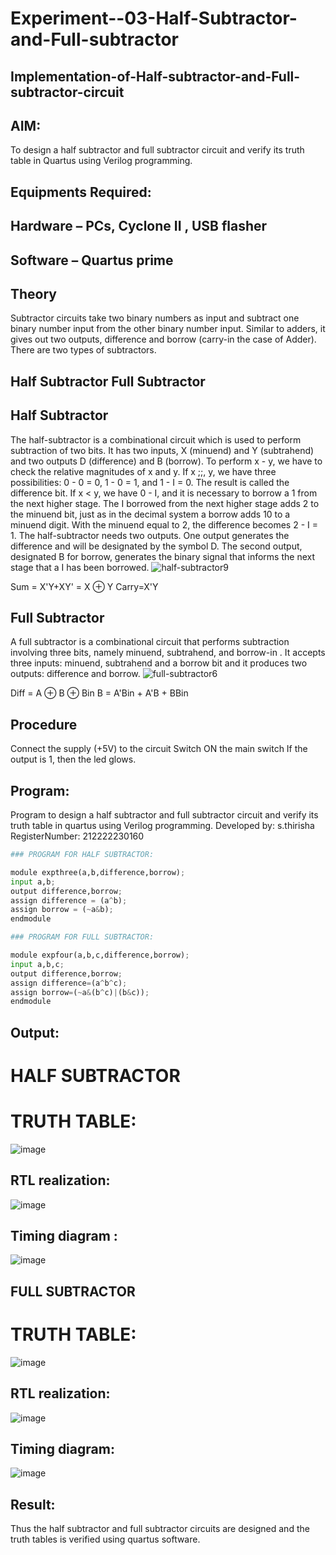 # Experiment--03-Half-Subtractor-and-Full-subtractor
## Implementation-of-Half-subtractor-and-Full-subtractor-circuit
## AIM:
To design a half subtractor and full subtractor circuit and verify its truth table in Quartus using Verilog programming.

## Equipments Required:
## Hardware – PCs, Cyclone II , USB flasher
## Software – Quartus prime
## Theory
Subtractor circuits take two binary numbers as input and subtract one binary number input from the other binary number input. Similar to adders, it gives out two outputs, difference and borrow (carry-in the case of Adder). There are two types of subtractors.

## Half Subtractor Full Subtractor
## Half Subtractor
The half-subtractor is a combinational circuit which is used to perform subtraction of two bits. It has two inputs, X (minuend) and Y (subtrahend) and two outputs D (difference) and B (borrow). To perform x - y, we have to check the relative magnitudes of x and y. If x ;;, y, we have three possibilities: 0 - 0 = 0, 1 - 0 = 1, and 1 - I = 0. The result is called the difference bit. If x < y, we have 0 - I, and it is necessary to borrow a 1 from the next higher stage. The I borrowed from the next higher stage adds 2 to the minuend bit, just as in the decimal system a borrow adds 10 to a minuend digit. With the minuend equal to 2, the difference becomes 2 - I = 1. The half-subtractor needs two outputs. One output generates the difference and will be designated by the symbol D. The second output, designated B for borrow, generates the binary signal that informs the next stage that a I has been borrowed.
![half-subtractor9](https://user-images.githubusercontent.com/36288975/166112538-58c3bc7c-ee5d-4e6a-ac8d-8e8328efe27a.png)


Sum = X'Y+XY' = X ⊕ Y
Carry=X'Y

## Full Subtractor
A full subtractor is a combinational circuit that performs subtraction involving three bits, namely minuend, subtrahend, and borrow-in . It accepts three inputs: minuend, subtrahend and a borrow bit and it produces two outputs: difference and borrow. 
![full-subtractor6](https://user-images.githubusercontent.com/36288975/166112541-24c68359-3de8-4674-ae22-8272ffc385ed.png)


Diff = A ⊕ B ⊕ Bin B = A'Bin + A'B + BBin

## Procedure
Connect the supply (+5V) to the circuit Switch ON the main switch If the output is 1, then the led glows.

## Program:
Program to design a half subtractor and full subtractor circuit and verify its truth table in quartus using Verilog programming.
Developed by: s.thirisha
RegisterNumber:  212222230160
```python
### PROGRAM FOR HALF SUBTRACTOR:

module expthree(a,b,difference,borrow);
input a,b;
output difference,borrow;
assign difference = (a^b);
assign borrow = (~a&b);
endmodule

### PROGRAM FOR FULL SUBTRACTOR:

module expfour(a,b,c,difference,borrow);
input a,b,c;
output difference,borrow;
assign difference=(a^b^c);
assign borrow=(~a&(b^c)|(b&c));
endmodule
```

## Output:
# HALF SUBTRACTOR
# TRUTH TABLE:
![image](https://user-images.githubusercontent.com/120380280/228554547-5d2ff7db-97bc-439c-82d1-fca47f5aa833.png)

##  RTL realization:
![image](https://user-images.githubusercontent.com/120380280/228554895-f3ce1362-8780-434a-ba86-3d244cb4534c.png)

## Timing diagram :
![image](https://user-images.githubusercontent.com/120380280/228555008-9628825a-4e42-4f29-be45-61fced94b2a5.png)

## FULL SUBTRACTOR
# TRUTH TABLE:
![image](https://user-images.githubusercontent.com/120380280/228555186-3fd30faa-bb25-41bb-967e-eefa1abd7fd1.png)

## RTL realization:
![image](https://user-images.githubusercontent.com/120380280/228555322-cbcecdb1-b5fd-418a-8171-8fac3dfb06db.png)

## Timing diagram:
![image](https://user-images.githubusercontent.com/120380280/228555461-b13810e7-e44c-4fc8-b6a0-f6310adef643.png)


## Result:
Thus the half subtractor and full subtractor circuits are designed and the truth tables is verified using quartus software.
